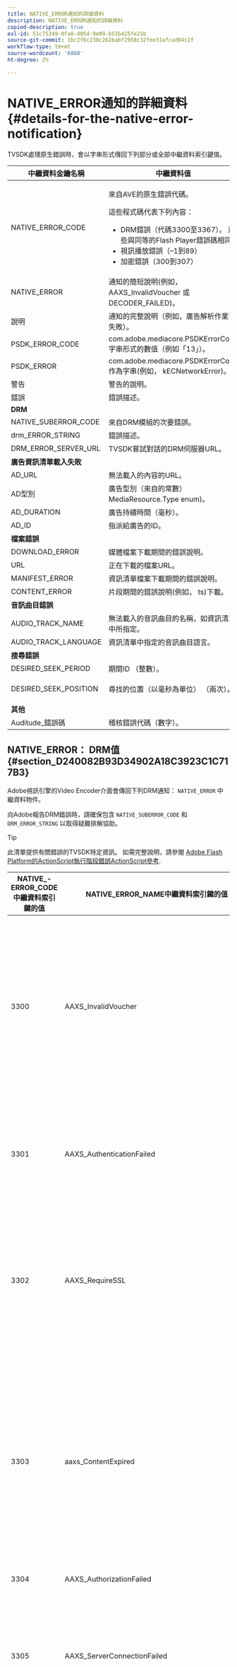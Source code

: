 ```yaml
---
title: NATIVE_ERROR通知的詳細資料
description: NATIVE_ERROR通知的詳細資料
copied-description: true
exl-id: 51c75349-0fa8-405d-9e09-b51b425fe21b
source-git-commit: 1bc2f6c230c262babf2958c32fee31afcad04c2f
workflow-type: tm+mt
source-wordcount: '6868'
ht-degree: 2%

---
```


# NATIVE_ERROR通知的詳細資料 {#details-for-the-native-error-notification}

TVSDK處理原生錯誤時，會以字串形式傳回下列部分或全部中繼資料索引鍵值。

<table id="table_7F713B7A56024D8DA3C84E449D09CC91"> 
 <thead> 
  <tr> 
   <th colname="col1" class="entry"> 中繼資料金鑰名稱 </th> 
   <th colname="col2" class="entry"> 中繼資料值 </th> 
  </tr> 
 </thead>
 <tbody> 
  <tr> 
   <td colname="col1"><span class="codeph"> NATIVE_ERROR_CODE</span> </td> 
   <td colname="col2"> <p>來自AVE的原生錯誤代碼。 </p> <p>這些程式碼代表下列內容： 
     <ul id="ul_1F33D523DDFE4CE8B4F0DC279FF7E4F8"> 
      <li id="li_07A2D9BEE6364935A61EF3BD4AB6DE27">DRM錯誤（代碼3300至3367）。 這些與同等的Flash Player錯誤碼相同 </li> 
      <li id="li_433BA22DE3504AEEB623598BB4F939FA">視訊播放錯誤（–1到89） </li> 
      <li id="li_B347CB151DB94DE0A1DDEB1B33D2DABA">加密錯誤（300到307） </li> 
     </ul> </p> </td> 
  </tr> 
  <tr> 
   <td colname="col1"><span class="codeph"> NATIVE_ERROR</span> </td> 
   <td colname="col2">通知的簡短說明(例如， <span class="codeph"> AAXS_InvalidVoucher</span> 或 <span class="codeph"> DECODER_FAILED</span>)。 </td> 
  </tr> 
  <tr> 
   <td colname="col1"><span class="codeph"> 說明</span> </td> 
   <td colname="col2"> 通知的完整說明（例如，廣告解析作業已失敗）。 </td> 
  </tr> 
  <tr> 
   <td colname="col1"><span class="codeph"> PSDK_ERROR_CODE</span> </td> 
   <td colname="col2"><span class="codeph"> com.adobe.mediacore.PSDKErrorCode</span> 字串形式的數值（例如「13」）。 </td> 
  </tr> 
  <tr> 
   <td colname="col1"><span class="codeph"> PSDK_ERROR</span> </td> 
   <td colname="col2"><span class="codeph"> com.adobe.mediacore.PSDKErrorCode</span> 作為字串(例如， <span class="codeph"> kECNetworkError</span>)。 </td> 
  </tr> 
  <tr> 
   <td colname="col1"><span class="codeph"> 警告</span> </td> 
   <td colname="col2"> 警告的說明。 </td> 
  </tr> 
  <tr> 
   <td colname="col1"><span class="codeph"> 錯誤</span> </td> 
   <td colname="col2"> 錯誤描述。 </td> 
  </tr> 
  <tr> 
   <td colname="col1"><b>DRM</b> </td> 
   <td colname="col2"></td> 
  </tr> 
  <tr> 
   <td colname="col1"><span class="codeph"> NATIVE_SUBERROR_CODE</span> </td> 
   <td colname="col2"> 來自DRM模組的次要錯誤。 </td> 
  </tr> 
  <tr> 
   <td colname="col1"><span class="codeph"> drm_ERROR_STRING</span> </td> 
   <td colname="col2"> 錯誤描述。 </td> 
  </tr> 
  <tr> 
   <td colname="col1"><span class="codeph"> DRM_ERROR_SERVER_URL</span> </td> 
   <td colname="col2"> TVSDK嘗試對話的DRM伺服器URL。 </td> 
  </tr> 
  <tr> 
   <td colname="col1"><b>廣告資訊清單載入失敗</b> </td> 
   <td colname="col2"></td> 
  </tr> 
  <tr> 
   <td colname="col1"><span class="codeph"> AD_URL</span> </td> 
   <td colname="col2"> 無法載入的內容的URL。 </td> 
  </tr> 
  <tr> 
   <td colname="col1"><span class="codeph"> AD型別</span> </td> 
   <td colname="col2">廣告型別（來自的常數） <span class="codeph"> MediaResource.Type</span> enum)。 </td> 
  </tr> 
  <tr> 
   <td colname="col1"><span class="codeph"> AD_DURATION</span> </td> 
   <td colname="col2"> 廣告持續時間（毫秒）。 </td> 
  </tr> 
  <tr> 
   <td colname="col1"><span class="codeph"> AD_ID</span> </td> 
   <td colname="col2"> 指派給廣告的ID。 </td> 
  </tr> 
  <tr> 
   <td colname="col1"><b>檔案錯誤</b> </td> 
   <td colname="col2"></td> 
  </tr> 
  <tr> 
   <td colname="col1"><span class="codeph"> DOWNLOAD_ERROR</span> </td> 
   <td colname="col2"> 媒體檔案下載期間的錯誤說明。 </td> 
  </tr> 
  <tr> 
   <td colname="col1"><span class="codeph"> URL</span> </td> 
   <td colname="col2"> 正在下載的檔案URL。 </td> 
  </tr> 
  <tr> 
   <td colname="col1"><span class="codeph"> MANIFEST_ERROR</span> </td> 
   <td colname="col2"> 資訊清單檔案下載期間的錯誤說明。 </td> 
  </tr> 
  <tr> 
   <td colname="col1"><span class="codeph"> CONTENT_ERROR</span> </td> 
   <td colname="col2">片段期間的錯誤說明(例如， <span class="codeph"> ts</span>)下載。 </td> 
  </tr> 
  <tr> 
   <td colname="col1"><b>音訊曲目錯誤</b> </td> 
   <td colname="col2"></td> 
  </tr> 
  <tr> 
   <td colname="col1"><span class="codeph"> AUDIO_TRACK_NAME</span> </td> 
   <td colname="col2"> 無法載入的音訊曲目的名稱，如資訊清單中所指定。 </td> 
  </tr> 
  <tr> 
   <td colname="col1"><span class="codeph"> AUDIO_TRACK_LANGUAGE</span> </td> 
   <td colname="col2"> 資訊清單中指定的音訊曲目語言。 </td> 
  </tr> 
  <tr> 
   <td colname="col1"><b>搜尋錯誤</b> </td> 
   <td colname="col2"></td> 
  </tr> 
  <tr> 
   <td colname="col1"><span class="codeph"> DESIRED_SEEK_PERIOD</span> </td> 
   <td colname="col2"> 期間ID （整數）。 </td> 
  </tr> 
  <tr> 
   <td colname="col1"><span class="codeph"> DESIRED_SEEK_POSITION</span> </td> 
   <td colname="col2"> <p>尋找的位置（以毫秒為單位） （兩次）。 </p> </td> 
  </tr> 
  <tr> 
   <td colname="col1"><b>其他</b> </td> 
   <td colname="col2"></td> 
  </tr> 
  <tr> 
   <td colname="col1"><span class="codeph"> Auditude_錯誤碼</span> </td> 
   <td colname="col2"> 稽核錯誤代碼（數字）。 </td> 
  </tr> 
 </tbody> 
</table>

## NATIVE_ERROR： DRM值 {#section_D240082B93D34902A18C3923C1C717B3}

Adobe視訊引擎的Video Encoder介面會傳回下列DRM通知： `NATIVE_ERROR` 中繼資料物件。

向Adobe報告DRM錯誤時，請確保包含 `NATIVE_SUBERROR_CODE` 和 `DRM_ERROR_STRING` 以取得疑難排解協助。

>[!TIP]
>
>此清單提供有關錯誤的TVSDK特定資訊。 如需完整說明，請參閱 [Adobe Flash Platform的ActionScript執行階段錯誤ActionScript參考](https://help.adobe.com/en_US/FlashPlatform/reference/actionscript/3/runtimeErrors.html#3300).

<table id="table_CD59A859865F4FFDBAA249C89C74770A"> 
 <thead> 
  <tr> 
   <th colname="col1" class="entry"> NATIVE_- ERROR_CODE中繼資料索引鍵的值 </th> 
   <th colname="col2" class="entry"> NATIVE_ERROR_NAME中繼資料索引鍵的值 </th> 
   <th colname="col3" class="entry"> 含義 </th> 
  </tr>
 </thead>
 <tbody> 
  <tr> 
   <td colname="col1"> 3300 </td> 
   <td colname="col2"><span class="codeph"> AAXS_InvalidVoucher</span> </td> 
   <td colname="col3"> 
    <ul id="ul_516E4CB32D624B22892DDB9266CB04CA"> 
     <li id="li_348FC0F38B11417994119B61C9244076">分銷商的軟體應該做什麼： 
      <ul id="ul_7AFD45CF92454BA4927783FAA628FBC4"> 
       <li id="li_0D9CCE61612643648C12DCDDD252E52A">如果您使用Google Chrome，且處於無痕模式，而Flash Player版本低於11.6，則可能會發生此錯誤。 <p>我們建議播放器檢查瀏覽器的版本號碼，並建議使用者退出無痕模式。 </p> </li> 
       <li id="li_1DC6B755BD0840D48BEC92568FD330BA">再次要求授權。 <p>如果請求成功，您就不需要記錄或呈報。 如果要求不成功，請記錄造成錯誤的內容。 <span class="codeph"> subErrorId</span> 包含行錯誤（如果存在）。 </p> </li> 
      </ul> </li> 
     <li id="li_060B5D60C9BB419CBFA7B062FBCF2632">分銷商應該做什麼： 
      <ul id="ul_FADB29DBF0DA4A0E8E54134AEB7DCD8A"> 
       <li id="li_FC5B1C04D21E4AECB0EBD9ADD3198504">如果Flash低於11.6版的Chrome以外的設定重試失敗，封裝中可能會發生失敗。 </li> 
       <li id="li_A720ECE591254021879B335B81B1F76D">檢查該問題是否特定於某些內容並重新封裝。 </li> 
      </ul> </li> 
    </ul> </td> 
  </tr> 
  <tr> 
   <td colname="col1"> 3301 </td> 
   <td colname="col2"><span class="codeph"> AAXS_AuthenticationFailed</span> </td> 
   <td colname="col3"> <p>伺服器無法驗證或授權使用者端。 </p> 
    <ul id="ul_BE77AC1848FB4C09B6318359ACF1B8EE"> 
     <li id="li_6FB37D317D174E8488C5070D20CD241C">散發者的軟體應採取任何必要的動作來重新建立使用者的認證，或引導使用者取得內容的存取權。 </li> 
     <li id="li_BE071D59805B42D38E3E7650BC936417">散發者應確認散發者的授權和驗證機制正常運作。 <p>如果經銷商不打算使用驗證或授權功能，他們應該檢查違規內容的原則是否需要驗證，並參閱診斷原則/授權差異。 </p> </li> 
    </ul> <p>如需此錯誤碼的詳細資訊，請參閱 <a href="https://forums.adobe.com/thread/1277149" format="https" scope="external"> DRM錯誤3301原因和解決方法</a>. </p> </td> 
  </tr> 
  <tr> 
   <td colname="col1"> 3302 </td> 
   <td colname="col2"><span class="codeph"> AAXS_RequireSSL</span> </td> 
   <td colname="col3"> <p>在Access 4.0和更新版本上，當遠端金鑰URL未使用HTTPS作為配置時，iOS會擲回此錯誤。 需要HTTPS。 </p> 
    <ul id="ul_3D47777BBCA14B67B107FBBE3E37E40C"> 
     <li id="li_7F7BBB27AE754CC39ABAAF9269739C49">如果散發者使用的版本比Access v4舊，或版本至少為4，但平台不是iOS，則散發者的軟體應記錄錯誤。 <p>僅在iOS上擲回錯誤。 </p> </li> 
     <li id="li_D83C427D2A0D47408F723EF7195070B6">如果散發者的軟體至少是Adobe存取版本4，而且平台是iOS，散發者必須將使用的遠端金鑰伺服器URL變更為HTTPS。 <p>如果他們只使用HTTP，經銷商可能必須設定HTTPS伺服器。 否則，分銷商需要提交記錄的資訊以Adobe和升級問題。 </p> </li> 
    </ul> </td> 
  </tr> 
  <tr> 
   <td colname="col1"> 3303 </td> 
   <td colname="col2"><span class="codeph"> aaxs_ContentExpired</span> </td> 
   <td colname="col3"> <p>根據內容提供者設定的規則，您正在檢視的內容已過期。 subErrorId包含使用者端特有的錯誤或行錯誤。 </p> <p> 
     <ul id="ul_1E4B3B8AE87A4E79997553BB2A0E52B9"> 
      <li id="li_EE3F2EEBF73743B9A38E4FCB7531E275">散發者的軟體應嘗試從伺服器重新取得授權一次，以判斷是否有新的未到期授權可用。 <p>如果沒有可用的授權或授權已過期，請允許使用者取得新的授權，或通知使用者無法觀看內容。如果內容已封裝原則，且該原則已過期/結束日期，授權伺服器會記錄報告 <span class="codeph"> PolicyEvaluationException</span> 和指出原則結束日期已過期（伺服器錯誤碼303）。 檢查伺服器的記錄檔以進行驗證。 </p> <p>如果可行，客戶應檢查打包期間使用的原則，檢視是否已過期。 Java命令列工具是： 
        <code>
         java&nbsp;-jar&nbsp;libs/AdobePolicyManager.jar&nbsp;&nbsp;&nbsp;detail&nbsp;demo.pol
        </code> </p> </li> 
      <li id="li_50DBE680D8F04E7DA3E29C65A93188E7">分銷商應確認授權到期日是否按預期配置。 </li> 
     </ul> </p> <p>如需此錯誤碼的詳細資訊，請參閱 <a href="https://forums.adobe.com/thread/1300813" format="https" scope="external"> 3303 （內容已過期）與AMS/FMS使用即時資料流？</a>. </p> </td> 
  </tr> 
  <tr> 
   <td colname="col1"> 3304 </td> 
   <td colname="col2"><span class="codeph"> AAXS_AuthorizationFailed</span> </td> 
   <td colname="col3">如需此錯誤碼的詳細資訊，請參閱 <a href="https://forums.adobe.com/thread/1277149" format="https" scope="external"> DRM錯誤3301原因和解決方法</a>. </td> 
  </tr> 
  <tr> 
   <td colname="col1"> 3305 </td> 
   <td colname="col2"><span class="codeph"> AAXS_ServerConnectionFailed</span> </td> 
   <td colname="col3"> <p>由於網路延遲或使用者端離線，與授權或網域伺服器的連線逾時。 通常subErrorId包含HTTP傳回碼。 </p> 
    <ul id="ul_938C7D8F07F64B4FA71A09DDF37E2E64"> 
     <li id="li_6648EA0049094E369BD9AE9CCA6B148D">散發者的軟體應嘗試與已知正常之伺服器進行網路連線。 <p>如果嘗試失敗，則提示使用者重新連線到網路。 如果嘗試成功，則將其記錄。 </p> </li> 
     <li id="li_2ECA2C04BA08449DA3AD79A52EFAA229">散發者應確認任何使用中的授權和網域伺服器已上線，且可從使用者端網路中看到。 </li> 
    </ul> <p>如需此錯誤碼的詳細資訊，請參閱 <a href="https://forums.adobe.com/thread/1284947" format="https" scope="external"> DRM 3305 [ServerConnectionFailed]原因和解決方法</a>. </p> </td> 
  </tr> 
  <tr> 
   <td colname="col1"> 3306 </td> 
   <td colname="col2"><span class="codeph"> AAXS_ClientUpdateRequire</span> </td> 
   <td colname="col3"> 使用Android適用的TVSDK較新版本。 <p>目前的使用者端無法完成要求的動作，但更新的使用者端可能能夠完成要求。 </p> <p>這可能有幾個原因： 
     <ul id="ul_2EC4D42D5273439FA1AFDA1A2578B3D6"> 
      <li id="li_FCA926F5FAED4E7190BE855545AB6ACF">使用的共用網域在此使用者端上無法使用。 當播放在Chrome上運作時可能會發生這種情況，但其他任何瀏覽器都無法運作，反之亦然。 <p> <p>提示： Chrome使用的PHDS/PHLS金鑰與其他瀏覽器使用的不同。 如需詳細資訊，請參閱 <a href="https://adobeprimetime.zendesk.com/agent/tickets/2891" format="https" scope="external"> https://adobeprimetime.zendesk.com/agent/tickets/2891</a>. </p> </p> </li> 
      <li id="li_3B633FB699234DCEA136E9BE3CC3386D">應用程式嘗試在5.0之前的iOS版本上執行時新增多個DRMSession。 </li> 
      <li id="li_F7ED993AF0B941A7A27216B4D587A999">僅支援版本2時，中繼資料的版本為3或更高版本。 </li> 
     </ul> </p> 
    <ul id="ul_EE4AE6AD4F1745A5B5623E53B599DB62"> 
     <li id="li_7A83869D4262443DA35FA1DF8D3097DD">散發者的軟體應提醒使用者並中止作業。 <p>如果軟體有辦法判斷是否有升級可用，請以適合平台的方式將使用者導向該升級。 </p> </li> 
     <li id="li_AF9C2711FDE54DA196EB9D2864632000">如果問題是因為共用網域而發生，散發者將需要向Adobe檢查更新的執行階段或程式庫。 <p>對於Flash執行階段，散發者可以直接在其應用程式中強制升級。 若是程式庫，散發者需要取得更新的程式庫、重建其應用程式並將其部署給使用者。 </p> <p>如果問題因多個DRMSessions而發生，發行者將需要更新其應用程式以在新增多個DRMSessions之前檢查iOS版本號碼。 或者，他們也可以限制將其應用程式發佈到iOS v5及更高版本。 </p> <p>如果問題是因為中繼資料版本高於版本2而發生，則問題可能是中繼資料損毀。 他們可以嘗試重建中繼資料並檢視結果。 如果他們持續看到問題，請記錄問題並升級至Adobe。 </p> </li> 
    </ul> <p>如需此錯誤碼的詳細資訊，請參閱 <a href="https://forums.adobe.com/thread/1266675" format="https" scope="external"> 如何補救3306 DRMErrorEvent錯誤碼</a> </p> </td> 
  </tr> 
  <tr> 
   <td colname="col1"> 3307 </td> 
   <td colname="col2"><span class="codeph"> AAXS_InternalFailure</span> </td> 
   <td colname="col3"> <p>這通常表示Adobe存取程式碼中的錯誤，除非存在已知的錯誤，否則這是意外狀況，如下所述。 subErrorId包含使用者端特有的錯誤或行錯誤。 </p> 
    <ul id="ul_79F4A9655A2148519B1E9509C41F78C3"> 
     <li id="li_0E093AB4D6BD489B852279E6C1525A15">如果瀏覽器是Windows上的Chrome，而Flash版本是11.6 (SWF版本19或更高版本)，則發行者的軟體應假設使用者按下 <span class="uicontrol"> 拒絕</span> 並將相同的視為3368。 </li> 
     <li id="li_0215D1089B344861A2C0A73E1067CFEF">如果瀏覽器不是Chrome或Flash版本不是11.6時發生3307，則分銷商應升級至Adobe。 </li> 
    </ul> <p>重要： <span class="codeph"> 3307：1107296344 (FailedToGetBrokerHandle)</span> Chrome瀏覽器24-28版可能會發生。 </p> </td> 
  </tr> 
  <tr> 
   <td colname="col1"> 3308 </td> 
   <td colname="col2"><span class="codeph"> AAXS_WrongLicenseKey</span> </td> 
   <td colname="col3"> <p>只要使用的授權包含解密內容的錯誤金鑰，就會擲回此錯誤。 subErrorId包含使用者端特有的錯誤或行錯誤。 </p> <p>產生此錯誤的方式似乎只有兩種： 
     <ul id="ul_1C955BD74C7843809D1B5A0CDCA5ED7B"> 
      <li id="li_18F0A7FDA6584887AD9DB3EDE54080D8">客戶已修改用於產生授權的標準Adobe工具（例如，授權者伺服器Java架構）。 <p>在此情況下，授權包含可能未對應到任何內容的錯誤金鑰。 </p> </li> 
      <li id="li_21D04ED1F1FA464785BC297D385766FF">客戶已使用相同的授權ID核發多個授權。 <p>在此情況下，使用者端上有多個符合內容中繼資料的可用授權，且存取代碼選取了錯誤的授權以供使用。 </p> </li> 
     </ul> </p> 
    <ul id="ul_64AEE62BE36946F290067CF475A36ECA"> 
     <li id="li_9EEB2B11A4DA41E78C5840D8FAA81F0D">散發者的軟體應嘗試從伺服器重新取得授權。 
      <ul id="ul_ACADC5518B054D0A853AEED2B675DB23"> 
       <li id="li_394835C8731048A5BF7D9370AC12448C">如果沒有可用的授權或授權已過期，請提供工作流程讓使用者取得新授權，或通知使用者無法觀看內容並記錄問題。 </li> 
       <li id="li_3FE50518BE53405F9563FA620F7EAD5F">如果這是網域繫結內容(適用於AIR)，請提供讓使用者加入網域的方式。 </li> 
      </ul> </li> 
     <li id="li_C80B353C1AEA4E9398241420CB491E84">散發者應： 
      <ul id="ul_B5C50009374C4EED9B2B050B48F5F0F6"> 
       <li id="li_D5E6B760E0BC4B5C949ED1544B398838">確認他們尚未自訂存取授權伺服器的授權發行部分。 </li> 
       <li id="li_AA8F4E4B6DDD40BA8807C0920A92186B">驗證他們是否核發所有授權的唯一授權ID。 </li> 
       <li id="li_A2C53FE779AC4FDDB65E00A2C4F43EC4">呈報Adobe的問題。 </li> 
      </ul> </li> 
    </ul> </td> 
  </tr> 
  <tr> 
   <td colname="col1"> 3309 </td> 
   <td colname="col2"><span class="codeph"> AAXS_CorruptedAdditionalHeader </span> </td> 
   <td colname="col3"> <p>如果標題大於65536位元組，就會發生這種情況。 </p> 
    <ul id="ul_82C0F688519B4F43A764D59A891F1903"> 
     <li id="li_E66AC9149A0649E88A79C5289C12C395">散發者的軟體應記錄導致錯誤的內容片段。 </li> 
     <li id="li_1C5916A33E7B4DC9968105B9BD20A727">散發者應確認錯誤可透過特定內容片段重現。 重新封裝中斷的內容。 </li> 
    </ul> </td> 
  </tr> 
  <tr> 
   <td colname="col1"> 3310 </td> 
   <td colname="col2"><span class="codeph"> AAXS_AppIDMismatch </span> </td> 
   <td colname="col3">Android應用程式與正在使用的應用程式不相符。 <p>未使用正確的AIR應用程式或FlashSWF。 </p> </td> 
  </tr> 
  <tr> 
   <td colname="col1"> 3311 </td> 
   <td colname="col2"><span class="codeph"> AAXS_AppVersionMismatch </span> </td> 
   <td colname="col3"> 未使用。 AIR中的1.x版棧疊可能仍會產生此問題。 </td> 
  </tr> 
  <tr> 
   <td colname="col1"> 3312 </td> 
   <td colname="col2"><span class="codeph"> AAXS_LicenseIntegrity </span> </td> 
   <td colname="col3"> 若要修正此問題，請從伺服器重新下載授權。 </td> 
  </tr> 
  <tr> 
   <td colname="col1"> 3313 </td> 
   <td colname="col2"><span class="codeph"> AAXS_WriteMicrosafeFailed </span> </td> 
   <td colname="col3"> <p>當系統無法寫入檔案系統時，就會發生此問題。 <span class="codeph"> subErrorId</span> 包含使用者端特有的錯誤或行錯誤。 </p> <p>在Microsoft Windows上，當加密的內容具有licenseID或policyID太長時，Active X或NPAPI外掛程式flash player可能會擲回錯誤3313。 這是因為Windows中的路徑長度上限。 （Pepper外掛程式沒有這個問題。） </p> <p>請參閱watson 3549660 </p> 
    <ul id="ul_DFD527D1E1224A439766DF7BED878E3B"> 
     <li id="li_FAF8FD98A4E8478CA7A92F770676ADFC">散發者的軟體應提示使用者確認其使用者目錄未鎖定，或位於已滿或已鎖定的磁碟區上。 </li> 
     <li id="li_6D1136EA750A459BBECEEE5F73F527BB">如果散發者使用AIR而非Flash，則問題可能是由於路徑長度限制所造成。 <p>分銷商應將其AIR應用程式的名稱縮短為合理名稱。 此外，請使用較短的時間再次發佈內容 <span class="codeph"> licenseID</span> 和 <span class="codeph"> policyID</span>. </p> </li> 
    </ul> </td> 
  </tr> 
  <tr> 
   <td colname="col1"> 3314 </td> 
   <td colname="col2"><span class="codeph"> AAXS_CorruptedDRMMetadata </span> </td> 
   <td colname="col3"> <p>此錯誤通常表示內容已搭配測試PKI憑證封裝，而播放器是搭配生產PKI建置，反之亦然。 subErrorId包含使用者端特有的錯誤或行錯誤。 </p> 
    <ul id="ul_A122EF304CAF48A8B4DA1E3F4413E29B"> 
     <li id="li_A9A1A5B23E884C22A71E2DE7535FEB3B">散發者的軟體應記錄導致錯誤的內容片段。 </li> 
     <li id="li_7AD7F13A4B1B4998A7E49664E7645815">散發者應確認錯誤可透過特定內容片段重現。 <p>您可能必須重新封裝損毀的內容。 </p> </li> 
    </ul> </td> 
  </tr> 
  <tr> 
   <td colname="col1"> 3315 </td> 
   <td colname="col2"><span class="codeph"> AAXS_PermissionDenied </span> </td> 
   <td colname="col3"> <p>已知的Bug會在預期3305時擲回此錯誤代碼。 如需詳細資訊，請參閱 <a href="https://forums.adobe.com/thread/1284947" format="https" scope="external"> DRM 3305 [ServerConnectionFailed]原因和解決方法</a>. </p> <p>AIR載入的遠端SWF不可存取Flash Access功能。 如果在網路存取期間發生安全性錯誤，也會擲回此錯誤碼。 例如，目標伺服器未透過使用crossdomain.xml進行連線的使用者端，或無法連線crossdomain.xml。 </p> <p>如需詳細資訊，請參閱 <a href="https://forums.adobe.com/thread/1266592" format="https" scope="external"> DRM錯誤3315可能的根本原因和解決方法</a>. </p> </td> 
  </tr> 
  <tr> 
   <td colname="col1"> 3316 </td> 
   <td colname="col2"><span class="codeph"> AAXS_NOTUSED_MOVED </span> </td> 
   <td colname="col3"> 為 <span class="codeph"> ADOBECPSHIM_MinorErr_MissingAdobeCPModule</span>. 已移至3344，因為與Flash錯誤碼衝突。 </td> 
  </tr> 
  <tr> 
   <td colname="col1"> 3317 </td> 
   <td colname="col2"><span class="codeph"> AAXS_LoadAdobeCPFailed </span> </td> 
   <td colname="col3"> <p>重要：這是罕見的錯誤，通常不會發生在生產環境中。 </p> <p>如果發生錯誤，您可以執行下列任一項作業： 
     <ul id="ul_BC435E61623444BB98A86216531DC892"> 
      <li id="li_FA433D0758B642D2AFDCF04906B3FE18">如果您使用AIR，請重新安裝它。 </li> 
      <li id="li_F08D9AAFF46244F8842DEE5FD9CBBE0A">如果您正在使用Flash Player，請下載 <span class="codeph"> AdobeCP</span> 模組。 </li> 
     </ul> </p> </td> 
  </tr> 
  <tr> 
   <td colname="col1"> 3318 </td> 
   <td colname="col2"><span class="codeph"> AAXS_IncompatibleAdobeCPVersion </span> </td> 
   <td colname="col3"> 不適用於Android。 </td> 
  </tr> 
  <tr> 
   <td colname="col1"> 3319 </td> 
   <td colname="col2"><span class="codeph"> AAXS_MissingAdobeCPGetAPI </span> </td> 
   <td colname="col3"> 不適用於Android。 </td> 
  </tr> 
  <tr> 
   <td colname="col1"> 3320 </td> 
   <td colname="col2"><span class="codeph"> AAXS_HostAuthenticateFailed </span> </td> 
   <td colname="col3"> 不適用於Android。 </td> 
  </tr> 
  <tr> 
   <td colname="col1"> 3321 </td> 
   <td colname="col2"><span class="codeph"> AAXS_I15n失敗 </span> </td> 
   <td colname="col3"> <p>提供金鑰給使用者端的程式失敗。 subErrorId包含使用者端特有、伺服器特有或行錯誤。 </p> 
    <ul id="ul_98D919B9060A441AACB6106F6D8E8DA7"> 
     <li id="li_DCAB00A8AC4A426CBBD377374B3F71AE">散發者的軟體應至少重試一次作業。 <p>如果您在Windows上使用Google Chrome，請提供說明來說明如何允許不在沙箱中的外掛程式存取。 Google Chrome的非沙箱存取遭拒</a>. </p> </li> 
     <li id="li_7FB7681FE32D444BB1BDBA3E5953A2C3">散發者應完成下列其中一項工作： 
      <ul id="ul_486B64F187C44AE3B4775953A6142836"> 
       <li id="li_095B1D4CD051427CB2BFA7082B454056">如果錯誤在各平台間是一致的，您應使用Adobe將問題升級。 </li> 
       <li id="li_0C6EB7B912FA41E59657216498DA3515">如果錯誤僅限於Windows上的Chrome，請引導使用者允許無沙箱外掛程式存取。 </li> 
      </ul> <p>經銷商應將其SWF更新至版本19或更新版本，並擲回Chrome特有的3321錯誤和3368錯誤。 錯誤3368可以由散發者的軟體更具體處理。 此變更已在Chrome穩定通道26.0.1410.43版中引入。 </p> <p>秘訣：錯誤 <span class="codeph"> 3321：1090519056</span> Flash Player版本11.1到11.6可能發生的情況。建議您升級至最新的Flash Player版本。 </p> </li> 
    </ul> <p>如需詳細資訊，請參閱 <a href="https://forums.adobe.com/thread/1277138" format="https" scope="external"> DRM錯誤3321原因與解決方法</a>. </p> </td> 
  </tr> 
  <tr> 
   <td colname="col1"><b>全域存放區損毀錯誤</b> </td> 
   <td colname="col2"> </td>
   <td colname="col3"> </td>
  </tr> 
  <tr> 
   <td colname="col1"> 3322 </td> 
   <td colname="col2"><span class="codeph"> AAXS_DeviceBindingFailed </span> </td> 
   <td colname="col3"> <p>裝置似乎不符合初始化時存在的設定。 subErrorId包含使用者端特有的錯誤或行錯誤。 </p> <p>散發者的軟體應完成下列其中一項作業： 
     <ul id="ul_444401051A2E407B95BC44491E9BB71C"> 
      <li id="li_93493EA05DB44CB1AEC368663F1ABA8D"> <p>如果裝置未使用Flash Player，而是使用AIR、iOS等，請呼叫 <span class="codeph"> DRMManager.resetDRMVouchers()</span>. </p> <p>如果iOS在開發階段發生問題，請要求開發人員確認在從協力廠商發行前發佈系統（例如HockeyApp）下載的組建與從Xcode下載的本機組建之間切換時，是否發現問題。 在從HockeyApp分發的組建和從Xcode分發的組建之間切換時，不會完全覆寫先前安裝的屬性。 這種情況可能會觸發3322錯誤。 </p> <p>若要解決此問題，開發人員應先從裝置移除舊版組建，然後再安裝新版組建。 </p> </li> 
      <li id="li_A5C9633F11584C788A2D9A23CC18FA6D">如果裝置正在使用Flash Player，並且因3322或3346錯誤代碼而無法使用，請參閱Adobe中有關如何以程式設計方式重設您的DRM授權存放區的指示，網址為 <a href="https://forums.adobe.com/message/5535907#5535907" format="https" scope="external"> Chrome中的DRM錯誤3322/3346/3368 （資訊列問題）</a>. </li> 
     </ul> </p> <p>此錯誤預計不會頻繁發生。 在使用漫遊設定檔的公司環境中，如果使用者檢視受DRM保護的內容，則當使用者從不同電腦登入時，發生錯誤3322的可能性會增加。 如有可能，散發者應嘗試從使用者取得此資訊。 </p> <p>如果錯誤經常發生，請升級至Adobe。 您必須通知Adobe重設授權存放區是否解決此問題，並告知Adobe在哪些瀏覽器上發生錯誤。 </p> <p>如需詳細資訊，請參閱下列文章： 
     <ul id="ul_C468409D1EA046178CA7F54DCDCB84EA"> 
      <li id="li_20C8CA3853574CE486F21E7A3667DAB9"><a href="https://forums.adobe.com/message/5520902" format="https" scope="external"> https://forums.adobe.com/message/5520902</a> </li> 
      <li id="li_6E6F1BD6FE7843449B3E2F06F342EFF7"><a href="https://forums.adobe.com/message/5535911" format="https" scope="external"> https://forums.adobe.com/message/5535911</a> </li> 
      <li id="li_2BE40E513A0C4BAD900C7B69FEF5D690"><a href="https://forums.adobe.com/message/5748618" format="https" scope="external"> https://forums.adobe.com/message/5748618</a> </li> 
      <li id="li_9C2BD122E3874E2893DD43E082A877E0"><a href="https://forums.adobe.com/message/6061165" format="https" scope="external"> https://forums.adobe.com/message/6061165</a> </li> 
     </ul> </p> </td> 
  </tr> 
  <tr> 
   <td colname="col1"> 3323 </td> 
   <td colname="col2"><span class="codeph"> AAXS_CorruptGlobalStateStore </span> </td> 
   <td colname="col3"> <p>DRM使用者端使用的檔案已被意外修改。 subErrorId包含使用者端特有的錯誤或行錯誤。 </p> 
    <ul id="ul_96EA771046CA4B2B9FAE24D493F43FF2"> 
     <li id="li_D2693CD8EFEF46108828BA17E3F54FF6">散發者的軟體應該會以與3322相同的方式引導使用者重設。 </li> 
     <li id="li_0149B82436B64E28AC2B8C9B0EB09898">如果GlobalStore的故障率高於使用者群硬碟的預期故障率，請將問題升級至Adobe。 </li> 
    </ul> </td> 
  </tr> 
  <tr> 
   <td colname="col1"> 3324 </td> 
   <td colname="col2"><span class="codeph"> AAXS_MachineTokenInvalid </span> </td> 
   <td colname="col3"> 重設此應用程式的DRM本機儲存空間。 呼叫DRMManager.resetDRM。 <p>授權伺服器可能無法連線到憑證撤銷清單(CRL)伺服器來重新整理其CRL檔案，或是使用者端電腦正在要求由授權伺服器撤銷的授權/驗證。 </p> <p>在伺服器記錄中，錯誤碼111是MachineTokenInvalid。 不過，在使用者端層級，錯誤碼111被轉換為錯誤碼3324。 </p> <p>DRM授權伺服器管理員應檢查客戶的授權伺服器是否曾經能夠擷取AdobeCRL檔案。 如果客戶正在使用Tomcat，客戶可以檢查<span class="filepath"> tomcat/temp/</span> 目錄以檢視是否有4個CRL檔案。 </p> 
    <ul id="ul_23B7F1A104AF49E79EA87DB8E15E337E"> 
     <li id="li_855D87F251184FE688A8D5FA0F6C9EF5">如果檔案位於此目錄中，請在Windows檔案總管和CRL檢視器應用程式中連按兩下檔案，判斷是否有任何檔案已過期。 </li> 
     <li id="li_58EC4EDA2B5146188A0FF7B33C91E2FD">如果tomcat/temp/中沒有檔案，則可以假設由於防火牆/路由問題，此授權伺服器永遠無法連線到AdobeCRL伺服器。 </li> 
    </ul> <p>如需詳細資訊，請參閱 <a href="https://helpx.adobe.com/content/dam/help/en/primetime/drm/drm_secure_deployment_guidelines.pdf" format="http" scope="external"> 防火牆規則</a>. </p> <p>如果CRL檔案無法使用或已過期，您必須確認是否可以連線到授權伺服器。 在客戶的授權伺服器上開啟網路Sniffer，重新啟動伺服器，然後讓使用者端嘗試向伺服器要求授權。 您可以觀察網路流量，以檢視對以下URL端點的呼叫是否成功： <p>提示：您也可以在瀏覽器中輸入下列CRL URL，以檢視是否可以手動下載每個檔案。 </p> 
     <ul id="ul_9B65C7ABBDEC4AC9BF3755FFD3587971"> 
      <li id="li_6867A9050E8D421C9138AC853D1784C9"><a href="https://crl2.adobe.com/Adobe/FlashAccessIndividualizationCA.crl" format="http" scope="external"> crl2.adobe.com/Adobe/FlashAccessIndividualizationCA.crl</a> </li> 
      <li id="li_6431689260554EAFAFDA2EC31798DCB5"><a href="https://crl2.adobe.com/Adobe/FlashAccessIntermediateCA.crl" format="http" scope="external"> crl2.adobe.com/Adobe/FlashAccessIntermediateCA.crl</a> </li> 
      <li id="li_2939674D0F854ADEB67E45FD216288A2"><a href="https://crl2.adobe.com/Adobe/FlashAccessRootCA.crl" format="http" scope="external"> crl2.adobe.com/Adobe/FlashAccessRootCA.crl</a> </li> 
      <li id="li_96386E00BE9D4CB99D100057A5F7C6DD">crl3.adobe.com/AdobeSystemsIncorporated FlashAccessRuntime/LatestCRL.crl</li> 
     </ul> </p> <p>如果防火牆規則已開啟且目前沒有任何3324錯誤，則可能是暫時性的網路問題。 檢查客戶的伺服器記錄，這些記錄可能位於 <span class="codeph"> /tomcat/logs/</span> 目錄，以判斷授權伺服器嘗試擷取「憑證撤銷清單」時是否發生錯誤。 <p>重要：續約CRL檔案時，如果大量使用者端報告3324錯誤至暫時性網路問題，就可能發生錯誤。 網路問題解決後，3324問題也解決了。 </p> </p> <p>如果所有4個CRL檔案都存在於 <span class="filepath"> tomcat/temp/</span> 目錄，而使用者端仍收到3324錯誤碼，則可能對CRL檔案存在檔案存取問題。 若要解決此問題，您可能需要檢閱記錄檔並清除現有的CRL檔案。 </p> <p>如果沒有伺服器問題，請提示使用者在中重設，如3322所述。 </p> </td> 
  </tr> 
  <tr> 
   <td colname="col1"><b>伺服器存放區損毀錯誤</b> </td> 
   <td colname="col2"> </td>
   <td colname="col3"> </td>
  </tr> 
  <tr> 
   <td colname="col1"> 3325 </td> 
   <td colname="col2"><span class="codeph"> AAXS_CorruptServerStateStore </span> </td> 
   <td colname="col3"> <p>DRM使用者端使用的檔案已被意外修改。 <span class="codeph"> subErrorId</span> 包含使用者端特有的錯誤或行錯誤。 </p> 
    <ul id="ul_860D2402DA61460AB0D938F1116F6D64"> 
     <li id="li_CF368C43452B4265B62ADA3E223894BA">散發者的軟體應再次重試操作，因為AdobeCP已在內部刪除違規的伺服器存放區，重試應該會成功。 如果重試失敗，請記錄問題。 </li> 
     <li id="li_51A5803A1F754970BB4EBD6494F5DC96">如果重試失敗率高於使用者群硬碟的預期失敗率，請將問題升級至Adobe。 </li> 
    </ul> </td> 
  </tr> 
  <tr> 
   <td colname="col1"> 3326 </td> 
   <td colname="col2"><span class="codeph"> AAXS_StoreTamperingDetected </span> </td> 
   <td colname="col3"> 呼叫 <span class="codeph"> DRMManager.resetDRM</span>. <p>授權存放區已被竄改/損毀，無法再使用。 </p> <p>散發者的軟體應該會以3322中說明的相同方式引導使用者重設。 </p> </td> 
  </tr> 
  <tr> 
   <td colname="col1"> 3327 </td> 
   <td colname="col2"><span class="codeph"> AAXS_ClockTamperingDetected </span> </td> 
   <td colname="col3"> 修正時鐘或取得 <span class="codeph"> 授權/授權/網域</span> 再次授權。 </td> 
  </tr> 
  <tr> 
   <td colname="col1"><b>驗證/授權/網域伺服器錯誤</b> </td> 
   <td colname="col2"> </td>
   <td colname="col3"> </td>
  </tr> 
  <tr> 
   <td colname="col1"> 3328 </td> 
   <td colname="col2"><span class="codeph"> AAXS_ServerErrorTryArgety </span> </td> 
   <td colname="col3"> <p>這是伺服器端錯誤，伺服器無法完成來自使用者端的請求。 例如，當伺服器忙碌中、HTTP/500、伺服器沒有解密請求所需的金鑰等時，就會發生此錯誤。 </p> <p>在使用者端上，無法判斷哪裡出了問題。 客戶必須檢閱Adobe存取伺服器記錄，通常稱為 <span class="codeph"> AdobeFlashAccess.log</span>，以判斷哪裡出了問題。 記錄檔中一律會有描述性棧疊追蹤來指示問題。 <span class="codeph"> subErrorId</span> 包含伺服器特定錯誤或行錯誤。 </p> <p>散發者應檢視伺服器記錄檔，以識別傳送此錯誤的伺服器。 對於具有子錯誤代碼101的3328錯誤，伺服器無法解密請求。 客戶必須驗證安裝在授權伺服器上的授權/傳輸伺服器憑證是否相符，並與封裝期間使用的憑證相對應。 </p> <p>此外，如果客戶使用參考實作，他們必須確保 <span class="codeph"> flashaccess-refimpl.properties</span> 指定主要和其他憑證的檔案。 </p> </td> 
  </tr> 
  <tr> 
   <td colname="col1"> 3329 </td> 
   <td colname="col2"><span class="codeph"> AAXS_ApplicationSpecificError </span> </td> 
   <td colname="col3"> <p>Flash Access不知道應用程式專用的子錯誤代碼。 <span class="codeph"> subErrorId</span> 包含來自發行者自訂授權伺服器的伺服器特定錯誤。 伺服器在應用程式專屬的名稱空間中傳回錯誤。 </p> </td> 
  </tr> 
  <tr> 
   <td colname="col1"> 3330 </td> 
   <td colname="col2"><span class="codeph"> AAXS_NeedAuthentication </span> </td> 
   <td colname="col3"> <p>當內容設定為要求使用者端在取得授權前進行驗證時，就會發生此錯誤。 </p> 
    <ul id="ul_712D29B8B5A6401FB014C4A283918E32"> 
     <li id="li_2D56905EB50D4FDEAD69CA8EAE38AD1A">散發者的軟體應該驗證使用者，然後再次取得授權。 <p>如果您的服務不打算使用驗證，請記錄造成此錯誤之內容的識別碼。 </p> </li> 
     <li id="li_B3BCF899B8BE41C7A4F7CF84B0503483">除非內容不應設定為需要驗證，否則此錯誤不應要求呈報。 <p>在這種情況下，請使用適當的原則重新封裝違規內容。 如果內容已正確封裝，請參閱診斷原則/授權差異。 </p> </li> 
    </ul> </td> 
  </tr> 
  <tr> 
   <td colname="col1"> <b>以上未涵蓋的授權執行錯誤</b> </td> 
   <td colname="col2"> </td>
   <td colname="col3"> </td>
  </tr> 
  <tr> 
   <td colname="col1"> 3331 </td> 
   <td colname="col2"><span class="codeph"> AAXS_ContentNotYetValid </span> </td> 
   <td colname="col3"> <p>取得的授權尚未生效。 若要解決此問題，請檢查使用者端時鐘是否設定不正確。 若要設定使用者端時鐘，請重新封裝內容或修改許可證伺服器設定。 </p> </td> 
  </tr> 
  <tr> 
   <td colname="col1"> 3332 </td> 
   <td colname="col2"><span class="codeph"> aaxs_CachedLicenseExpired </span> </td> 
   <td colname="col3"> 從伺服器重新取得授權。 </td> 
  </tr> 
  <tr> 
   <td colname="col1"> 3333 </td> 
   <td colname="col2"><span class="codeph"> aaxs_PlaybackWindowExpired </span> </td> 
   <td colname="col3"> <p>您必須通知使用者，在原則過期前他們無法播放此內容。 </p> </td> 
  </tr> 
  <tr> 
   <td colname="col1"> 3334 </td> 
   <td colname="col2"><span class="codeph"> AAXS_InvalidDRMPlatform </span> </td> 
   <td colname="col3"> <p>此平台不允許播放內容，例如，因為內容提供者已設定Adobe存取以拒絕內容在平台上的Adobe存取，或共用網域繫結授權繫結至專用於其他分割的共用網域權杖。 </p> <p>若未使用適當的（閘道式CDM功能）封裝程式認證來封裝內容，CDM可能會擲回此錯誤。 </p> <p>如果內容封裝有不正確的PHDS/PHLS憑證，內容可能會在Chrome中運作，但不能在其他瀏覽器中運作（反之亦然）。 <p>提示：這是因為Chrome使用不同的PHDS/PHLS憑證。 </p>若要確認正在使用哪個憑證，請傾印內容中繼資料的詳細資訊並查詢 <i>收件者憑證</i>. 如需詳細資訊，請參閱 <a href="https://adobeprimetime.zendesk.com/agent/tickets/2891" format="https" scope="external"> https://adobeprimetime.zendesk.com/agent/tickets/2891</a>. </p> </td> 
  </tr> 
  <tr> 
   <td colname="col1"> 3335 </td> 
   <td colname="col2"><span class="codeph"> AAXS_InvalidDRMVersion </span> </td> 
   <td colname="col3"> 升級至適用於Android的最新版TVSDK。 <p>若要解決此問題，請完成下列其中一項作業： 
     <ul id="ul_BF1742948BC9461CB8686DE70124D3CD"> 
      <li id="li_690D440C94CC45A0AE55EC319B1C4C23">升級AIR </li> 
      <li id="li_CDD20251C881466E88BE7BBB53D61EBC">若為Flash Player，請升級AdobeCP模組並重試播放。 </li> 
     </ul> </p> </td> 
  </tr> 
  <tr> 
   <td colname="col1"> 3336 </td> 
   <td colname="col2"><span class="codeph"> AAXS_InvalidRuntimePlatform </span> </td> 
   <td colname="col3"> <p>此平台不允許播放內容，因為內容提供者已將Access設定為拒絕平台上之FP/AIR的內容。 </p> </td> 
  </tr> 
  <tr> 
   <td colname="col1"> 3337 </td> 
   <td colname="col2"><span class="codeph"> AAXS_InvalidRuntimeVersion </span> </td> 
   <td colname="col3"> 升級至適用於Android的最新版TVSDK。 <p>如果內容或伺服器設定為拒絕播放至特定版本的Flash或AIR執行階段，就會發生這種情況。 </p> 
    <ul id="ul_B0732D941256483CABBDD30C9BF43249"> 
     <li id="li_72782B1D638F48C0B87084689FB9C798">如果使用者在可以升級Flash的作業系統上，散發者的軟體應該提示使用者升級Flash，然後再試一次。 否則，建議使用者使用不同的電腦。 </li> 
     <li id="li_1E3FD93CE39E43F2B7D961299B1211DA">如果懷疑錯誤3337s，請確定它是否發生在特定內容中，並重新封裝該內容。 如果內容正確封裝，請參閱診斷原則/授權差異 </li> 
    </ul> </td> 
  </tr> 
  <tr> 
   <td colname="col1"> 3338 </td> 
   <td colname="col2"><span class="codeph"> AAXS_UnknownConnectionType </span> </td> 
   <td colname="col3"> <p>無法偵測連線型別，原則要求您開啟輸出保護。 僅當封裝的內容需要數位或類比輸出保護時，才會出現此問題。 </p> <p>在11.8.800.168版之前的Flash Player版本中，原則指出內容保護為的內容偶爾會發生錯誤3338 <span class="codeph"> 使用（如果可用）</span>. 此問題已在11.8.800.168版及更新版本中修正。 </p> 
    <ul id="ul_4B6CA26A53F84838B5B95400925464D4"> 
     <li id="li_CBD890F467E449EBB5116E1561252058">經銷商的軟體會選取不需要輸出保護的內容變體（例如HD資料流的SD變體）。 <p>如果錯誤3338發生在上 <span class="codeph"> USE_IF_AVAILABLE </span> 內容，檢查播放器版本號碼。 如果播放器版本低於11.8.800.168，建議使用者升級Flash Player。 如果11.8.800.168以上的版本發生錯誤3338，請記錄導致錯誤的內容。 </p> </li> 
     <li id="li_62886C1D96264B129928A7E29E6C70E1">散發者應檢查造成此錯誤的內容，並驗證內容的原則是否正在設定 <span class="codeph"> 無保護(_P)</span> 或 <span class="codeph"> USE_IF_AVAILABLE</span> 適用於類比與數位輸出。 <p>如果內容無意中封裝了 <span class="codeph"> NO_OUTPUT</span> 或 <span class="codeph"> 必填</span>，重新封裝內容。 如果內容正確封裝，請參閱診斷原則/授權差異。 否則呈報至Adobe。 </p> </li> 
    </ul> <p>如需詳細資訊，請參閱 <a href="https://forums.adobe.com/message/5518688" format="https" scope="external"> 當您的DRM原則設定為USE_IF_AVAILABLE時，是否發生未預期的3338錯誤？</a> </p> </td> 
  </tr> 
  <tr> 
   <td colname="col1"> 3339 </td> 
   <td colname="col2"><span class="codeph"> AAXS_NoAnalogPlaybackAllowed </span> </td> 
   <td colname="col3"> 無法在類比裝置上播放。 若要解決此問題，請連線數位裝置。 </td> 
  </tr> 
  <tr> 
   <td colname="col1"> 3340 </td> 
   <td colname="col2"><span class="codeph"> AAXS_NoAnalogProtectionAvail </span> </td> 
   <td colname="col3"> 無法播放內容，因為連線的類比外部顯示裝置（顯示器/電視）沒有正確的功能（例如，裝置沒有Macrovision或ACP）。 </td> 
  </tr> 
  <tr> 
   <td colname="col1"> 3341 </td> 
   <td colname="col2"><span class="codeph"> AAXS_NoDigitalPlaybackAllowed </span> </td> 
   <td colname="col3"> 無法在數位裝置上播放內容。 <p>重要：此問題不應發生在生產環境中，因為內容發行者不應禁止數位播放。 </p> </td> 
  </tr> 
  <tr> 
   <td colname="col1"> 3342 </td> 
   <td colname="col2"><span class="codeph"> AAXS_NoDigitalProtectionAvail </span> </td> 
   <td colname="col3"> 連線的數位外接顯示裝置（顯示器/電視）功能不正確。 例如，裝置沒有HDCP。 </td> 
  </tr> 
  <tr> 
   <td colname="col1"> 3343 </td> 
   <td colname="col2"><span class="codeph"> AAXS_IntegrityVerificationFailed </span> </td> 
   <td colname="col3"> <p>不適用於Android。 </p> <p>目前已知此錯誤最初會在新版Flash發行後發生。 發生此問題的原因是Flash在Flash開啟時升級，這會使Flash處於不良狀態，直到瀏覽器重新啟動為止。 </p> 
    <ul id="ul_A0AC4A77550E40409A04BD33748EA987"> 
     <li id="li_F41C1ABD838D41ABB0DF65093E664A29">散發者的軟體應完成下列工作： 
      <ul id="ul_79B2AB1372074D448F129851AA24F985"> 
       <li id="li_B93EDD263D78434FAF198A01938D3508">建議使用者關閉或結束所有瀏覽器，然後重新開啟。 </li> 
       <li id="li_ADFBCFA66AD849E18DB390455458528E">檢查Flash的版本是否為最新版本。 <p>如果版本不是最新版本，建議客戶升級、關閉其瀏覽器中的所有索引標籤，然後重新開啟。 </p> </li> 
      </ul> </li> 
     <li id="li_281B54582B5949AEA7D166246917EE41">如果瀏覽器成功重新啟動後發生錯誤，請升級至Adobe。 <p>發行新版本時，建議您聯絡Adobe支援，檢視背景更新問題是否已修正。 </p> </li> 
    </ul> </td> 
  </tr> 
  <tr> 
   <td colname="col1"> 3344 </td> 
   <td colname="col2"><span class="codeph"> AAXS_MissingAdobeCPModule </span> </td> 
   <td colname="col3"> 不適用於Android。 </td> 
  </tr> 
  <tr> 
   <td colname="col1"> 3345 </td> 
   <td colname="col2"><span class="codeph"> AAXS_DRMNoAccessError </span> </td> 
   <td colname="col3"> <p>不適用於Android。 </p> <p>未正確安裝Flash或AIR的一部分時，就會發生此錯誤。 </p> <p>散發者的軟體應執行下列其中一項作業： 
     <ul id="ul_D1188E2D4FDF4BD89A04F5629D75D981"> 
      <li id="li_B33FBCA5D4534D668B86A5E93DB3A809">要求使用者解除安裝並重新安裝AIR。 </li> 
      <li id="li_B7D2388E9FA84C26AF1C87B48AF9EF16">若為Flash Player，請呼叫 <span class="codeph"> System.update</span>. </li> 
     </ul> </p> </td> 
  </tr> 
  <tr> 
   <td colname="col1"> 3346 </td> 
   <td colname="col2"><span class="codeph"> AAXS_MigrationFailed </span> </td> 
   <td colname="col3"> 
    <ul id="ul_518AD4931CC64EB3A962DD451E6C5067"> 
     <li id="li_3C44F0740B08490E9C62D89C40B57DC2">散發者的軟體應執行下列其中一項作業： 
      <ul id="ul_7D90526684BF4EB2BBADCF598AA13086"> 
       <li id="li_D15B4BEDAF7340F6B9BC886DF6E346EC">如果AIR，請呼叫 <span class="codeph"> DRMManager.resetDRMVouchers()</span> </li> 
       <li id="li_40A51D35408249CFA28DBC49FDA3408B">如果Flash因錯誤3322或3346錯誤代碼而無法使用，使用者應前往 <a href="https://forums.adobe.com/message/5535907#5535907" format="http" scope="external"> https://forums.adobe.com/message/5535907#5535907</a> 並遵循Adobe文章的指示，以程式設計方式重設其DRM授權存放區。 </li> 
      </ul> </li> 
     <li id="li_0464471E4A094C80BF2986694341921A">如果此錯誤經常發生，散發者應該提供頻率播放器版本的詳細資訊以及要Adobe的瀏覽器版本。 </li> 
    </ul> <p>如需詳細資訊，請參閱下列論壇文章： 
     <ul id="ul_44E0077FEAA749CC9549BF3846065304"> 
      <li id="li_2BE3B2443380415DA73B7AA3B6547B31"><a href="https://forums.adobe.com/message/5520902" format="https" scope="external"> Chrome中的DRM錯誤3322/3346/3368 （資訊列問題）</a> </li> 
      <li id="li_4E5C7414756644E1AB78BE7B8112228C"><a href="https://forums.adobe.com/message/5535911" format="https" scope="external"> 硬體變更後出現3322或3346錯誤</a> </li> 
     </ul> </p> </td> 
  </tr> 
  <tr> 
   <td colname="col1"> 3347 </td> 
   <td colname="col2"><span class="codeph"> AAXS_UnfirmedDeviceCapabilites </span> </td> 
   <td colname="col3"> <p>此錯誤的主要含義是授權具有限制，使用者端的DRM憑證指出它無法滿足。 發行使用者端DRM憑證時，會定義下列「硬體功能」： 
     <ul id="ul_1EB6F1469C244CF0BA52C212495C053D"> 
      <li id="li_646043CE045C4DE2BBC939E1F4963DFE"><b>非使用者可存取的匯流排</b>. 若 <b>true</b>，解密的媒體絕不會流經匯流排或流入應用程式可存取的主記憶體。 <p>若 <b>false</b>，應用程式在解密後可存取內容。 </p> </li> 
      <li id="li_02AAECAF4D35447BA10554541B46DE67"><b>信任的硬體根目錄</b>. 若 <b>true</b>，所有在開機時載入到裝置上的軟體，都會根據硬體提供的金鑰或摘要進行驗證。 <p>當使用者端的DRM憑證開啟許可證時，使用者端會檢查這兩個限制，並且會立即失敗。 在發行授權之前，也可以在伺服器端檢查這些限制。 </p> </li> 
     </ul> </p> <p>此錯誤的次要含義是授權已設定「Jailbreak Enforcement」原則，且在裝置上偵測到越獄。 這項檢查定期在使用者端完成，無法在伺服器端進行檢查。 </p> <p>經銷商可以更新原則並移除限制。 針對裝置功能原則，使用發出原則更新命令 <span class="codeph"> -devCapabilitiesV1</span> 標幟和無引數。 對於越獄執行，設定 <span class="codeph"> policy.enforceJailbreak=false</span>. </p> </td> 
  </tr> 
  <tr> 
   <td colname="col1"> 3348 </td> 
   <td colname="col2"><span class="codeph"> aaxs_HardStopIntervalExpired </span> </td> 
   <td colname="col3"> 硬停止間隔已過期。 </td> 
  </tr> 
  <tr> 
   <td colname="col1"> 3349 </td> 
   <td colname="col2"><span class="codeph"> AAXS_ServerVersionTooHigh </span> </td> 
   <td colname="col3"> 伺服器的執行版本高於使用者端支援的最高版本。 </td> 
  </tr> 
  <tr> 
   <td colname="col1"> 3350 </td> 
   <td colname="col2"><span class="codeph"> AAXS_ServerVersionTooLow </span> </td> 
   <td colname="col3"> 伺服器的執行版本低於使用者端支援的最低版本。 </td> 
  </tr> 
  <tr> 
   <td colname="col1"> 3351 </td> 
   <td colname="col2"><span class="codeph"> AAXS_DomainTokenInvalid </span> </td> 
   <td colname="col3"> 網域權杖無效。 若要解決此問題，請再次向網域註冊。 </td> 
  </tr> 
  <tr> 
   <td colname="col1"> 3352 </td> 
   <td colname="col2"><span class="codeph"> AAXS_DomainTokenTooOld </span> </td> 
   <td colname="col3"> 網域權杖早於授權所需的權杖。 若要解決此問題，請再次向網域註冊。 </td> 
  </tr> 
  <tr> 
   <td colname="col1"> 3353 </td> 
   <td colname="col2"><span class="codeph"> AAXS_DomainTokenTooNew </span> </td> 
   <td colname="col3"> 網域權杖比授權所需的權杖新。 </td> 
  </tr> 
  <tr> 
   <td colname="col1"> 3354 </td> 
   <td colname="col2"><span class="codeph"> aaxs_DomainTokenExpired </span> </td> 
   <td colname="col3"> 網域權杖已過期。 </td> 
  </tr> 
  <tr> 
   <td colname="col1"> 3355 </td> 
   <td colname="col2"><span class="codeph"> AAXS_DomainJoinFailed </span> </td> 
   <td colname="col3"> 網域加入失敗。 </td> 
  </tr> 
  <tr> 
   <td colname="col1"> 3356 </td> 
   <td colname="col2"><span class="codeph"> AAXS_NoActivatedRoot </span> </td> 
   <td colname="col3"> 找不到V3分葉授權的根授權。 </td> 
  </tr> 
  <tr> 
   <td colname="col1"> 3357 </td> 
   <td colname="col2"><span class="codeph"> aaxs_NoValidEmbeddedLicense </span> </td> 
   <td colname="col3"> 找不到有效的內嵌授權。 </td> 
  </tr> 
  <tr> 
   <td colname="col1"> 3358 </td> 
   <td colname="col2"><span class="codeph"> AAXS_NoACProtectionAvail </span> </td> 
   <td colname="col3"> 無法播放，因為連線的類比裝置沒有ACP保護。 </td> 
  </tr> 
  <tr> 
   <td colname="col1"> 3359 </td> 
   <td colname="col2"><span class="codeph"> AAXS_NoCGMSAProtectionAvail </span> </td> 
   <td colname="col3"> 無法播放，因為連線的類比裝置沒有CGMS-A保護。 </td> 
  </tr> 
  <tr> 
   <td colname="col1"> 3360 </td> 
   <td colname="col2"><span class="codeph"> AAXS_DomainRegistrationRequired </span> </td> 
   <td colname="col3"> 內容需要網域註冊。 </td> 
  </tr> 
  <tr> 
   <td colname="col1"> 3361 </td> 
   <td colname="col2"><span class="codeph"> AAXS_NotRegisteredToDomain </span> </td> 
   <td colname="col3"> 電腦未註冊到指定中繼資料的網域。 </td> 
  </tr> 
  <tr> 
   <td colname="col1"> 3362 </td> 
   <td colname="col2"><span class="codeph"> AAXS_OperationTimeoutError </span> </td> 
   <td colname="col3"> 非同步操作花費的時間超過 <span class="codeph"> maxOperationTimeout</span>. 僅由iOS DRMNative Framework傳回。 </td> 
  </tr> 
  <tr> 
   <td colname="col1"> 3363 </td> 
   <td colname="col2"><span class="codeph"> AAXS_UnsupportedIOSPlaylistError </span> </td> 
   <td colname="col3"> 傳入的M3U8播放清單有不支援的內容。 僅由iOS DRMNative Framework傳回。 </td> 
  </tr> 
  <tr> 
   <td colname="col1"> 3364 </td> 
   <td colname="col2"><span class="codeph"> AAXS_NoDeviceId </span> </td> 
   <td colname="col3"> <p>框架已要求裝置ID，但傳回的值是空的。 </p> <p>使用者不應選取 <span class="uicontrol"> 允許受保護內容的識別碼</span> Chrome設定中的核取方塊。 </p> </td> 
  </tr> 
  <tr> 
   <td colname="col1"> 3365 </td> 
   <td colname="col2"><span class="codeph"> AAXS_IncognitoModeNotAllowed </span> </td> 
   <td colname="col3"> <p>此瀏覽器/平台組合不允許無痕模式下受DRM保護的播放。 </p> <p>散發者的軟體應建議使用者結束無痕模式或使用不同的瀏覽器。 如需詳細資訊，請參閱 <a href="https://forums.adobe.com/thread/1266622" format="https" scope="external"> DRM錯誤3365原因和解決方法</a>. </p> </td> 
  </tr> 
  <tr> 
   <td colname="col1"> 3366 </td> 
   <td colname="col2"><span class="codeph"> AAXS_BadParameter </span> </td> 
   <td colname="col3"> <p>主機執行階段使用錯誤的引數呼叫存取程式庫。 </p> </td> 
  </tr> 
  <tr> 
   <td colname="col1"> 3367 </td> 
   <td colname="col2"><span class="codeph"> AAXS_BadSignature </span> </td> 
   <td colname="col3"> m3u8資訊清單簽署失敗。 僅由iOS DRMNative Framework或AVE傳回。 </td> 
  </tr> 
  <tr> 
   <td colname="col1"> 3368 </td> 
   <td colname="col2"><span class="codeph"> AAXS_UserSettingsNoAccess</span> </td> 
   <td colname="col3"> <p>使用者已取消操作，或已輸入不允許存取系統的設定。 </p> <p>只有在SWF版本為19或更新版本時，才會擲回此錯誤。 為了回溯相容性，當SWF版本為18或更舊版本時會擲回3321。 </p> <p>分銷商的軟體應引導使用者說明如何允許無沙箱外掛程式存取。 Google Chrome的非沙箱存取遭拒</a> 和 <a href="https://forums.adobe.com/message/5520902" format="https" scope="external"> Chrome中的DRM錯誤3322/3346/3368 （資訊列問題）</a>. </p> </td> 
  </tr> 
  <tr> 
   <td colname="col1"> 3369 </td> 
   <td colname="col2"><span class="codeph"> AAXS_InterfaceNotAvailable</span> </td> 
   <td colname="col3"> <p>無法使用必要的瀏覽器介面。 此問題僅發生在Pepper上。 Flash外掛程式和瀏覽器版本之間可能會不相符。 </p> <p>散發者的軟體應引導使用者確保他們已安裝最新版本的瀏覽器。 </p> <p> 如果此錯誤的發生次數增加，且對應於正在發佈的瀏覽器更新，請升級至Adobe。 </p> </td> 
  </tr> 
  <tr> 
   <td colname="col1"> 3370 </td> 
   <td colname="col2"><span class="codeph"> AAXS_ContentIdSettingsNoAccess</span> </td> 
   <td colname="col3"> <p>使用者已停用 <span class="uicontrol"> 允許受保護內容的識別碼</span> 設定。 </p> <p>提示：此錯誤出現在Pepper 13.0.0.x或更新版本中。 </p> <p>散發者的軟體應引導使用者啟用 <span class="uicontrol"> 允許受保護內容的識別碼</span> 設定。 </p> <p>分銷商的營運團隊應引導使用者啟用 <span class="uicontrol"> 允許受保護內容的識別碼</span> 設定。 </p> <p>如需詳細資訊，請參閱 <a href="https://forums.adobe.com/message/6518323#6518323" format="https" scope="external"> https://forums.adobe.com/message/6518323#6518323</a>. </p> </td> 
  </tr> 
  <tr> 
   <td colname="col1"> 3371 </td> 
   <td colname="col2"><span class="codeph"> AAXS_NoOPConstraintInPixel</span><span class="codeph"> 限制</span> </td> 
   <td colname="col3"> <p>根據授權中的輸出保護限制，解析格式錯誤。 </p> <p>散發者的軟體應顯示錯誤訊息。 要求使用者以內容標題將問題報告給經銷商。 </p> <p>散發者應使用有效原則重新封裝內容。 </p> </td> 
  </tr> 
  <tr> 
   <td colname="col1"> 3372 </td> 
   <td colname="col2"><span class="codeph"> AAXS_ResolutionLargerThanMaxResolution</span> </td> 
   <td colname="col3"> <p>內容的解析度大於輸出保護限制中指定的最大解析度。 </p> <p>如果散發者的作業團隊在記錄中看到此錯誤，他們應該檢閱以解析度為基礎的輸出保護原則，並在必要時重新封裝內容。 </p> </td> 
  </tr> 
  <tr> 
   <td colname="col1"> 3373 </td> 
   <td colname="col2"><span class="codeph"> AAXS_MinorErr_DisplayResolutionLargerThanConstrain</span> </td> 
   <td colname="col3"> <p>內容的解析度大於目前作用中的輸出保護限制所指定的解析度。 </p> <p>如果散發者的作業團隊在記錄中看到此錯誤，他們應該檢閱以解析度為基礎的輸出保護原則，並在必要時重新封裝內容。 </p> </td> 
  </tr> 
  <tr> 
   <td colname="col1"> 3374 </td> 
   <td colname="col2"><span class="codeph"> AAXS_MinorErr_ClientCommProcessFailed</span> </td> 
   <td colname="col3"> <p>在使用者端通訊處理期間失敗，例如，要求產生、回應處理、錯誤的驗證權杖等。 </p> <p>如果散發者的作業團隊在記錄中看到此錯誤，他們應該檢閱以解析度為基礎的輸出保護原則，並在必要時重新封裝內容。 </p> </td> 
  </tr> 
 </tbody> 
</table>

## NATIVE_ERROR：視訊播放值 {#section_7079501250C2487499639F92EC774525}

AVE的視訊編碼器介面會在以下位置傳回這些視訊播放通知： `NATIVE_ERROR` 中繼資料物件。

<table id="table_5EEB1F60E5854452A8B0BABBE9B32651"> 
 <thead> 
  <tr> 
   <th colname="col1" class="entry"> NATIVE_ERROR_CODE中繼資料索引鍵的值 </th> 
   <th colname="col2" class="entry"> NATIVE_ERROR_NAME中繼資料索引鍵的值 </th> 
   <th colname="col3" class="entry"> 說明 </th> 
  </tr>
 </thead>
 <tbody> 
  <tr> 
   <td colname="col1"> -1 </td> 
   <td colname="col2"><span class="codeph"> END_OF_PERIOD</span> </td> 
   <td colname="col3"> 期間結束。 </td> 
  </tr> 
  <tr> 
   <td colname="col1"> 0 </td> 
   <td colname="col2"><span class="codeph"> 成功</span> </td> 
   <td colname="col3"> 作業成功。 </td> 
  </tr> 
  <tr> 
   <td colname="col1"> 1 </td> 
   <td colname="col2"> <span class="codeph"> ASYNC_OPERATION_IN_PROGRESS</span> </td> 
   <td colname="col3"> 非同步操作。 已提出操作要求。 成功/失敗資訊將於稍後提供。 </td> 
  </tr> 
  <tr> 
   <td colname="col1"> 2 </td> 
   <td colname="col2"><span class="codeph"> EOF</span> </td> 
   <td colname="col3"> 由於檔案結束(EOF)條件，無法執行作業。 </td> 
  </tr> 
  <tr> 
   <td colname="col1"> 3 </td> 
   <td colname="col2"><span class="codeph"> DECODER_FAILED</span> </td> 
   <td colname="col3"> 解碼器在執行階段失敗。 </td> 
  </tr> 
  <tr> 
   <td colname="col1"> 4 </td> 
   <td colname="col2"><span class="codeph"> DEVICE_OPEN_ERROR</span> </td> 
   <td colname="col3"> 無法開啟硬體解碼器。 </td> 
  </tr> 
  <tr> 
   <td colname="col1"> 5 </td> 
   <td colname="col2"><span class="codeph"> FILE_NOT_FOUND </span> </td> 
   <td colname="col3"> 找不到資源。 </td> 
  </tr> 
  <tr> 
   <td colname="col1"> 6 </td> 
   <td colname="col2"><span class="codeph"> GENERIC_ERROR </span> </td> 
   <td colname="col3"> 一般錯誤。 </td> 
  </tr> 
  <tr> 
   <td colname="col1"> 7 </td> 
   <td colname="col2"><span class="codeph"> IRRECOVERABLE_ERROR </span> </td> 
   <td colname="col3"> 視訊引擎無法復原的錯誤狀況。 </td> 
  </tr> 
  <tr> 
   <td colname="col1"> 8 </td> 
   <td colname="col2"><span class="codeph"> LOST_CONNECTION_RECOVER </span> </td> 
   <td colname="col3"> 網路錯誤，正在嘗試復原。 </td> 
  </tr> 
  <tr> 
   <td colname="col1"> 9 </td> 
   <td colname="col2"><span class="codeph"> NO_FIXED_SIZE </span> </td> 
   <td colname="col3"> 無法判斷資源的大小。 </td> 
  </tr> 
  <tr> 
   <td colname="col1"> 10 </td> 
   <td colname="col2"><span class="codeph"> 未實作 </span> </td> 
   <td colname="col3"> 功能未實作。 </td> 
  </tr> 
  <tr> 
   <td colname="col1"> 11 </td> 
   <td colname="col2"><span class="codeph"> 記憶體不足 </span> </td> 
   <td colname="col3"> 記憶體不足。 </td> 
  </tr> 
  <tr> 
   <td colname="col1"> 12 </td> 
   <td colname="col2"><span class="codeph"> PARSE_ERROR </span> </td> 
   <td colname="col3"> 剖析媒體檔案時發生錯誤。 </td> 
  </tr> 
  <tr> 
   <td colname="col1"> 13 </td> 
   <td colname="col2"><span class="codeph"> SIZE_UNKNOWN </span> </td> 
   <td colname="col3"> 資源有大小，但未知。 </td> 
  </tr> 
  <tr> 
   <td colname="col1"> 14 </td> 
   <td colname="col2"><span class="codeph"> UNDER_FLOW </span> </td> 
   <td colname="col3"> 底流條件。 </td> 
  </tr> 
  <tr> 
   <td colname="col1"> 15 </td> 
   <td colname="col2"><span class="codeph"> UNSUPPORTED_CONFIG </span> </td> 
   <td colname="col3"> 不支援設定。 </td> 
  </tr> 
  <tr> 
   <td colname="col1"> 16 </td> 
   <td colname="col2"><span class="codeph"> 不支援的操作 </span> </td> 
   <td colname="col3"> 不支援操作。 </td> 
  </tr> 
  <tr> 
   <td colname="col1"> 17 </td> 
   <td colname="col2"><span class="codeph"> WAITING_FOR_INIT </span> </td> 
   <td colname="col3"> 尚未初始化。 </td> 
  </tr> 
  <tr> 
   <td colname="col1"> 18 </td> 
   <td colname="col2"><span class="codeph"> INVALID_PARAMETER </span> </td> 
   <td colname="col3"> 無效的引數。 </td> 
  </tr> 
  <tr> 
   <td colname="col1"> 19 </td> 
   <td colname="col2"><span class="codeph"> INVALID_OPERATION</span> </td> 
   <td colname="col3"> 不允許操作。 </td> 
  </tr> 
  <tr> 
   <td colname="col1"> 20 </td> 
   <td colname="col2"><span class="codeph"> OP_ONLY_ALLOWED_IN_PAUSED_STATE</span> </td> 
   <td colname="col3"> 只有在暫停時才允許此操作。 </td> 
  </tr> 
  <tr> 
   <td colname="col1"> 21 </td> 
   <td colname="col2"><span class="codeph"> OP_INVALID_WITH_AUDIO_ONLY_FILE</span> </td> 
   <td colname="col3"> 作業無法用於純音訊檔案。 </td> 
  </tr> 
  <tr> 
   <td colname="col1"> 22 </td> 
   <td colname="col2"><span class="codeph"> 上一步搜尋進行中</span> </td> 
   <td colname="col3"> 上一個搜尋作業仍在進行中。 </td> 
  </tr> 
  <tr> 
   <td colname="col1"> 23 </td> 
   <td colname="col2"><span class="codeph"> SOURCE_NOT_SPECIFIED </span> </td> 
   <td colname="col3"> 未指定資源。 </td> 
  </tr> 
  <tr> 
   <td colname="col1"> 24 </td> 
   <td colname="col2"><span class="codeph"> RANGE_ERROR</span> </td> 
   <td colname="col3"> 指定的值超出範圍。 </td> 
  </tr> 
  <tr> 
   <td colname="col1"> 25 </td> 
   <td colname="col2"><span class="codeph"> 無效的_SEEK_TIME</span> </td> 
   <td colname="col3"> 無效的搜尋時間。 </td> 
  </tr> 
  <tr> 
   <td colname="col1"> 26 </td> 
   <td colname="col2"><span class="codeph"> FILE_STRUCTURE_INVALID</span> </td> 
   <td colname="col3"> 指定的檔案不符合預期的語法。 </td> 
  </tr> 
  <tr> 
   <td colname="col1"> 27 </td> 
   <td colname="col2"><span class="codeph"> COMPONENT_CREATION_FAIL</span> </td> 
   <td colname="col3"> 無法建立基本元件。 </td> 
  </tr> 
  <tr> 
   <td colname="col1"> 28 </td> 
   <td colname="col2"><span class="codeph"> DRM_INIT_ERROR</span> </td> 
   <td colname="col3"> 無法建立DRM內容。 </td> 
  </tr> 
  <tr> 
   <td colname="col1"> 29 </td> 
   <td colname="col2"><span class="codeph"> CONTAINER_NOT_SUPPORT </span> </td> 
   <td colname="col3"> 不支援容器型別。 </td> 
  </tr> 
  <tr> 
   <td colname="col1"> 30 </td> 
   <td colname="col2"><span class="codeph"> 搜尋失敗</span> </td> 
   <td colname="col3"> 搜尋失敗。 </td> 
  </tr> 
  <tr> 
   <td colname="col1"> 31 </td> 
   <td colname="col2"><span class="codeph"> CODEC_NOT_SUPPORT</span> </td> 
   <td colname="col3"> 不支援的轉碼器。 </td> 
  </tr> 
  <tr> 
   <td colname="col1"> 32 </td> 
   <td colname="col2"><span class="codeph"> 網路無法使用(_U)</span> </td> 
   <td colname="col3"> 網路無法使用。 </td> 
  </tr> 
  <tr> 
   <td colname="col1"> 33 </td> 
   <td colname="col2"><span class="codeph"> NETWORK_ERROR</span> </td> 
   <td colname="col3"> 從網路取得資料時發生錯誤。 </td> 
  </tr> 
  <tr> 
   <td colname="col1"> 34 </td> 
   <td colname="col2"><span class="codeph"> 溢位</span> </td> 
   <td colname="col3"> 溢位。 </td> 
  </tr> 
  <tr> 
   <td colname="col1"> 35 </td> 
   <td colname="col2"><span class="codeph"> VIDEO_PROFILE_NOT_SUPPORT</span> </td> 
   <td colname="col3"> 不支援的視訊設定檔。 </td> 
  </tr> 
  <tr> 
   <td colname="col1"> 36 </td> 
   <td colname="col2"><span class="codeph"> PERIOD_NOT_LOADED</span> </td> 
   <td colname="col3"> 嘗試在HOLD期間或尚未載入的期間執行操作。 </td> 
  </tr> 
  <tr> 
   <td colname="col1"> 37 </td> 
   <td colname="col2"><span class="codeph"> INVALID_REPLACE_DURATION</span> </td> 
   <td colname="col3"> 指定的取代持續時間無效或延伸超過資料流結尾。 </td> 
  </tr> 
  <tr> 
   <td colname="col1"> 38 </td> 
   <td colname="col2"><span class="codeph"> CALLED_FROM_WRONG_THREAD</span> </td> 
   <td colname="col3"> 無法從錯誤的執行緒呼叫API。 通常，只適用於應從主要執行緒呼叫的API元素。 </td> 
  </tr> 
  <tr> 
   <td colname="col1"> 39 </td> 
   <td colname="col2"><span class="codeph"> FRAGMENT_READ_ERROR</span> </td> 
   <td colname="col3"> 片段讀取錯誤。 沒有容錯移轉。 引擎將嘗試讀取下一個片段。 </td> 
  </tr> 
  <tr> 
   <td colname="col1"> 40 </td> 
   <td colname="col2"><span class="codeph"> 已中止</span> </td> 
   <td colname="col3"> 作業已因明確的Abort或Destroy呼叫而中止。 </td> 
  </tr> 
  <tr> 
   <td colname="col1"> 41 </td> 
   <td colname="col2"><span class="codeph"> 不支援的_HLS_VERSION</span> </td> 
   <td colname="col3"> 無法播放此版本的HLS媒體。 </td> 
  </tr> 
  <tr> 
   <td colname="col1"> 42 </td> 
   <td colname="col2"><span class="codeph"> CANNOT_FAIL_OVER</span> </td> 
   <td colname="col3"> 無法容錯移轉。 </td> 
  </tr> 
  <tr> 
   <td colname="col1"> 43 </td> 
   <td colname="col2"><span class="codeph"> HTTP_TIME_OUT</span> </td> 
   <td colname="col3"> HTTP下載已逾時。 </td> 
  </tr> 
  <tr> 
   <td colname="col1"> 44 </td> 
   <td colname="col2"><span class="codeph"> 網路關閉 </span> </td> 
   <td colname="col3"> 使用者的網路連線已中斷。 播放可能會隨時停止，並在連線可用時繼續。 </td> 
  </tr> 
  <tr> 
   <td colname="col1"> 45 </td> 
   <td colname="col2"><span class="codeph"> NO_USABLE_BITRATE_PROFILE</span> </td> 
   <td colname="col3"> 在資料流中找不到可用的位元速率設定檔。 </td> 
  </tr> 
  <tr> 
   <td colname="col1"> 46 </td> 
   <td colname="col2"><span class="codeph"> BAD_MANIFEST_SIGNATURE</span> </td> 
   <td colname="col3"> 資訊清單的簽章錯誤。 資訊清單簽署測試失敗。 </td> 
  </tr> 
  <tr> 
   <td colname="col1"> 47 </td> 
   <td colname="col2"><span class="codeph"> CANNOT_LOAD_PLAYLIST</span> </td> 
   <td colname="col3"> 無法載入播放清單。 </td> 
  </tr> 
  <tr> 
   <td colname="col1"> 48 </td> 
   <td colname="col2"><span class="codeph"> REPLACEMENT_FAILED</span> </td> 
   <td colname="col3"> 插入API中指定的取代無法成功。 這表示插入成功但取代失敗。 如果要取代的資訊清單已從時間軸移除，取代可能會失敗。 </td> 
  </tr> 
  <tr> 
   <td colname="col1"> 49 </td> 
   <td colname="col2"><span class="codeph"> SWITCH_TO_ASYMETRIC_PROFILE</span> </td> 
   <td colname="col3"> DRM正在切換至非對稱設定檔。 所有設定檔預計都會在持續時間內對齊。 如果沒有，則會擲回此警告，而且播放中可能會有跳躍。 </td> 
  </tr> 
  <tr> 
   <td colname="col1"> 50 </td> 
   <td colname="col2"><span class="codeph"> LIVE_WINDOW_MOVED_BACKWARD</span> </td> 
   <td colname="col3"> 即時視窗預期只會向前移動。 如果沒有，則會擲回此警告，且不會讀取視窗。 因此，播放中可能會出現跳躍（或停止/長時間暫停）。 </td> 
  </tr> 
  <tr> 
   <td colname="col1"> 51 </td> 
   <td colname="col2"><span class="codeph"> CURRENT_PERIOD_EXPIRED</span> </td> 
   <td colname="col3"> 即時視窗已移動超過目前時段。 </td> 
  </tr> 
  <tr> 
   <td colname="col1"> 52 </td> 
   <td colname="col2"><span class="codeph"> CONTENT_LENGTH_MISMATCH</span> </td> 
   <td colname="col3"> HTTP伺服器報告的內容長度與實際媒體大小不符。 </td> 
  </tr> 
  <tr> 
   <td colname="col1"> 53 </td> 
   <td colname="col2"><span class="codeph"> PERIENCE_HOLD</span> </td> 
   <td colname="col3"> 媒體讀取器無法進一步讀取，因為它已經達到setHoldAt API設定的時間。 </td> 
  </tr> 
  <tr> 
   <td colname="col1"> 54 </td> 
   <td colname="col2"><span class="codeph"> LIVE_HOLD </span> </td> 
   <td colname="col3">媒體讀取器無法載入區段，因為它已經到達即時視窗的結尾。 伺服器向即時視窗新增媒體時，將會繼續載入區段。 達到此狀態通常發生於： 
    <ul id="ul_FCFF658EDA4144E59970B317D6DEB624"> 
     <li id="li_2F6EEEB782D54CD999BC7CC7C0B78B48">此 <span class="codeph"> bufferTime</span> 太高（等於或高於即時視窗持續時間）。 </li> 
     <li id="li_25CE97115ED64E44AA89977FB5F0DCF7">一或多個插入/清除API的組合取代的媒體多於新增的媒體。 </li> 
     <li id="li_1B14716B2157492AB1859306D1250523">下一個時段是具有待處理媒體取代的即時時段（由於InsertBy API呼叫） </li> 
    </ul> </td> 
  </tr> 
  <tr> 
   <td colname="col1"> 55 </td> 
   <td colname="col2"><span class="codeph"> BAD_MEDIA_INTERLEAVING </span> </td> 
   <td colname="col3"> 媒體中的音訊和視訊交錯未正確執行。 這是封裝錯誤。 當差異超過兩秒時，就會傳送警告。 </td> 
  </tr> 
  <tr> 
   <td colname="col1"> 56 </td> 
   <td colname="col2"><span class="codeph"> DRM_NOT_AVAILABLE</span> </td> 
   <td colname="col3"> </td> 
  </tr> 
  <tr> 
   <td colname="col1"> 57 </td> 
   <td colname="col2"><span class="codeph"> PLAYBACK_NOT_AUTHORIZED</span> </td> 
   <td colname="col3"> 尚未在Flash Player中啟用HLS播放。 請參閱AuthorizedFeatures.enableHLSPlayback。 </td> 
  </tr> 
  <tr> 
   <td colname="col1"> 58 </td> 
   <td colname="col2"><span class="codeph"> BAD_MEDIA_SAMPLE_FOUND</span> </td> 
   <td colname="col3"> 解碼器收到無法解碼的錯誤樣本。 這通常不是嚴重錯誤，但表示音訊/視訊可能有問題。 此錯誤的例項太多，表示編碼錯誤或檔案錯誤。 </td> 
  </tr> 
  <tr> 
   <td colname="col1"> 59 </td> 
   <td colname="col2"><span class="codeph"> RANGE_SPANS_READ_HEAD</span> </td> 
   <td colname="col3"> 開始播放後，插入/取代範圍不應包含讀取磁頭。 </td> 
  </tr> 
  <tr> 
   <td colname="col1"> 60 </td> 
   <td colname="col2"><span class="codeph"> POSTROLL_WITH_LIVE_NOT_ALLOWED</span> </td> 
   <td colname="col3"> 即時媒體上不允許後置滾動插入。 不過，在伺服器將媒體標示為完成之後，才允許這些動作。 </td> 
  </tr> 
  <tr> 
   <td colname="col1"> 61 </td> 
   <td colname="col2"><span class="codeph"> INTERNAL_ERROR</span> </td> 
   <td colname="col3"> 這是一個絕不應該發生的問題。 </td> 
  </tr> 
  <tr> 
   <td colname="col1"> 62 </td> 
   <td colname="col2"><span class="codeph"> SPS_PPS_FOUND_OUTSIDE_AVCC</span> </td> 
   <td colname="col3"> 串流不遵循總是將H264 SPS/PPS放入AVCC的封裝建議。 可能會出現搜尋/播放問題。 </td> 
  </tr> 
  <tr> 
   <td colname="col1"> 63 </td> 
   <td colname="col2"><span class="codeph"> PARTIAL_REPLACEMENT</span> </td> 
   <td colname="col3"> 插入API中指定的取代僅部分完成。 當replaceDuration跨越時間線持續時間時會發生這種情況。 </td> 
  </tr> 
  <tr> 
   <td colname="col1"> 64 </td> 
   <td colname="col2"><span class="codeph"> RENDITION_M3U8_ERROR</span> </td> 
   <td colname="col3"> 載入轉譯播放清單時發生錯誤。 這僅適用於AVE，不適用於FlashPlayer。 </td> 
  </tr> 
  <tr> 
   <td colname="col1"> 65 </td> 
   <td colname="col2"><span class="codeph"> NULL_OPERATION</span> </td> 
   <td colname="col3"> 操作不會執行任何動作。 </td> 
  </tr> 
  <tr> 
   <td colname="col1"> 66 </td> 
   <td colname="col2"><span class="codeph"> SEGMENT_SKIPPED_ON_FAILED</span> </td> 
   <td colname="col3"> 區段無法播放，失敗時會略過。 </td> 
  </tr> 
  <tr> 
   <td colname="col1"> 67 </td> 
   <td colname="col2"><span class="codeph"> INCOMPATIBLE_RENDER_MODE</span> </td> 
   <td colname="col3"> 不相容的轉譯模式。 </td> 
  </tr> 
  <tr> 
   <td colname="col1"> 68 </td> 
   <td colname="col2"><span class="codeph"> PROTOCOL_NOT_SUPPORT </span> </td> 
   <td colname="col3"> 不支援URL中使用的Web通訊協定。 </td> 
  </tr> 
  <tr> 
   <td colname="col1"> 69 </td> 
   <td colname="col2"><span class="codeph"> PARSE_ERROR_INCOMPATIBLE_VERSION</span> </td> 
   <td colname="col3"> 剖析媒體檔案時發生錯誤。 </td> 
  </tr> 
  <tr> 
   <td colname="col1"> 70 </td> 
   <td colname="col2"><span class="codeph"> MANIFEST_FILE_UNEXPECTED_CHANGED</span> </td> 
   <td colname="col3"> 資訊清單檔案以非預期的方式變更。 </td> 
  </tr> 
  <tr> 
   <td colname="col1"> 71 </td> 
   <td colname="col2"><span class="codeph"> CANNOT_SPLIT_TIMELINE</span> </td> 
   <td colname="col3"> 無法在時間表上執行分割操作。 </td> 
  </tr> 
  <tr> 
   <td colname="col1"> 72 </td> 
   <td colname="col2"><span class="codeph"> CANNOT_ERASE_TIMELINE</span> </td> 
   <td colname="col3"> 無法在時間軸上執行清除操作。 </td> 
  </tr> 
  <tr> 
   <td colname="col1"> 73 </td> 
   <td colname="col2"><span class="codeph"> DID_NOT_NEXT_GET</span> </td> 
   <td colname="col3"> 未取得下一個片段。 </td> 
  </tr> 
  <tr> 
   <td colname="col1"> 74 </td> 
   <td colname="col2"><span class="codeph"> NO_TIMELINE</span> </td> 
   <td colname="col3"> 內部資料結構中不存在時間軸。 </td> 
  </tr> 
  <tr> 
   <td colname="col1"> 75 </td> 
   <td colname="col2"><span class="codeph"> LISTENER_NOT_FOUND</span> </td> 
   <td colname="col3"> 在內部資料結構中找不到接聽程式。 </td> 
  </tr> 
  <tr> 
   <td colname="col1"> 76 </td> 
   <td colname="col2"><span class="codeph"> AUDIO_START_ERROR</span> </td> 
   <td colname="col3"> 無法啟動音訊。 </td> 
  </tr> 
  <tr> 
   <td colname="col1"> 77 </td> 
   <td colname="col2"><span class="codeph"> NO_AUDIO_SINK</span> </td> 
   <td colname="col3"> 內部資料結構中不存在音訊接收器。 </td> 
  </tr> 
  <tr> 
   <td colname="col1"> 78 </td> 
   <td colname="col2"><span class="codeph"> FILE_OPEN_ERROR</span> </td> 
   <td colname="col3"> 無法開啟檔案。 </td> 
  </tr> 
  <tr> 
   <td colname="col1"> 79 </td> 
   <td colname="col2"><span class="codeph"> FILE_WRITE_ERROR</span> </td> 
   <td colname="col3"> 無法寫入檔案。 </td> 
  </tr> 
  <tr> 
   <td colname="col1"> 80 </td> 
   <td colname="col2"><span class="codeph"> FILE_READ_ERROR</span> </td> 
   <td colname="col3"> 無法從檔案讀取。 </td> 
  </tr> 
  <tr> 
   <td colname="col1"> 81 </td> 
   <td colname="col2"><span class="codeph"> ID3PARSE_ERROR</span> </td> 
   <td colname="col3"> 剖析ID3資料時發生錯誤。 </td> 
  </tr> 
  <tr> 
   <td colname="col1"> 82 </td> 
   <td colname="col2"><span class="codeph"> 安全性_錯誤 </span> </td> 
   <td colname="col3"> 由於安全性限制，載入內容失敗。 </td> 
  </tr> 
  <tr> 
   <td colname="col1"> 83 </td> 
   <td colname="col2"><span class="codeph"> TIMELINE_TOO_SHORT</span> </td> 
   <td colname="col3"> 時間表持續時間太短。 如果這是即時資料流，可能會發生頻繁的緩衝。 </td> 
  </tr> 
  <tr> 
   <td colname="col1"> 84 </td> 
   <td colname="col2"><span class="codeph"> AUDIO_ONLY_STREAM_START</span> </td> 
   <td colname="col3"> 資料流已切換為純音訊資料流。 </td> 
  </tr> 
  <tr> 
   <td colname="col1"> 85 </td> 
   <td colname="col2"><span class="codeph"> AUDIO_ONLY_STREAM_END</span> </td> 
   <td colname="col3"> 串流已從純音訊切換為含有視訊的串流。 </td> 
  </tr> 
  <tr> 
   <td colname="col1"> 87 </td> 
   <td colname="col2"><span class="codeph"> KEY_NOT_FOUND </span> </td> 
   <td colname="col3"> 找不到金鑰。 </td> 
  </tr> 
  <tr> 
   <td colname="col1"> 88 </td> 
   <td colname="col2"><span class="codeph"> INVALID_KEY</span> </td> 
   <td colname="col3"> 金鑰無效。 </td> 
  </tr> 
  <tr> 
   <td colname="col1"> 89 </td> 
   <td colname="col2"> <span class="codeph"> KEY_SERVER_NOT_FOUND</span> </td> 
   <td colname="col3"> 金鑰伺服器未傳回金鑰。 </td> 
  </tr> 
  <tr> 
   <td colname="col1"> 90 </td> 
   <td colname="col2"> <span class="codeph"> MAIN_MANIFEST_UPDATE_TO_BE_HANDLED</span> </td> 
   <td colname="col3"> 無法處理主要資訊清單更新。 </td> 
  </tr> 
  <tr> 
   <td colname="col1"> 91 </td> 
   <td colname="col2"> <span class="codeph"> UNREPORTED_TIME_DISCONTINUITY_FOUND</span> </td> 
   <td colname="col3"> 發現未報告的時間(PTS)中斷。 </td> 
  </tr> 
  <tr> 
   <td colname="col1"> 92 </td> 
   <td colname="col2"> <span class="codeph"> UNMATCHED_AV_DISCONTINUITY_FOUND</span> </td> 
   <td colname="col3"> 找到不相符的音訊和視訊中斷。 </td> 
  </tr> 
  <tr> 
   <td colname="col1"> 93 </td> 
   <td colname="col2"><span class="codeph"> TRICKPLAY_ENDED_DUE_TO_ERROR</span> </td> 
   <td colname="col3">在中播放媒體時發生錯誤 <i>特技播放</i> 模式。 特技播放模式結束，資料流暫停。 呼叫 <span class="codeph"> Play()</span> 以正常模式播放媒體。 </td> 
  </tr> 
  <tr> 
   <td colname="col1"> 95 </td> 
   <td colname="col2"><span class="codeph"> LIVE_WINDOW_MOVED_AHEAD</span> </td> 
   <td colname="col3"> 播放器已離開即時視窗，必須往前搜尋才能趕上進度。 </td> 
  </tr> 
 </tbody> 
</table>

## NATIVE_ERROR：加密值 {#section_39365E545CAC49B9A4D4678657BB2155}

Adobe視訊引擎的加密模組會在以下位置傳回這些通知： `NATIVE_ERROR` 中繼資料物件。

| NATIVE_ERROR_CODE中繼資料索引鍵的值 | NATIVE_ERROR_NAME中繼資料索引鍵的值 | 含義 |
|---|---|---|
| 300 | `CRYPTO_ALGORITHM_NOT_SUPPORTED` | 不支援正在使用的演演算法。 |
| 301 | `CRYPTO_ERROR_CORRUPTED_DATA` | 資料已損毀。 |
| 302 | `CRYPTO_ERROR_BUFFER_TOO_SMALL` | 緩衝區太小。 |
| 303 | `CRYPTO_ERROR_BAD_CERTIFICATE` | 錯誤的憑證。 |
| 304 | `CRYPTO_ERROR_DIGEST_UPDATE` | 摘要更新。 |
| 305 | `CRYPTO_ERROR_DIGEST_FINISH` | 摘要完成。 |
| 306 | `CRYPTO_ERROR_BAD_PARAMETER` | 引數錯誤。 |
